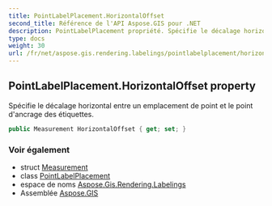 ```yaml
---
title: PointLabelPlacement.HorizontalOffset
second_title: Référence de l'API Aspose.GIS pour .NET
description: PointLabelPlacement propriété. Spécifie le décalage horizontal entre un emplacement de point et le point dancrage des étiquettes.
type: docs
weight: 30
url: /fr/net/aspose.gis.rendering.labelings/pointlabelplacement/horizontaloffset/
---
```

## PointLabelPlacement.HorizontalOffset property

Spécifie le décalage horizontal entre un emplacement de point et le point d'ancrage des étiquettes.

```csharp
public Measurement HorizontalOffset { get; set; }
```

### Voir également

* struct [Measurement](../../../aspose.gis.rendering/measurement/)
* class [PointLabelPlacement](../)
* espace de noms [Aspose.Gis.Rendering.Labelings](../../pointlabelplacement/)
* Assemblée [Aspose.GIS](../../../)



